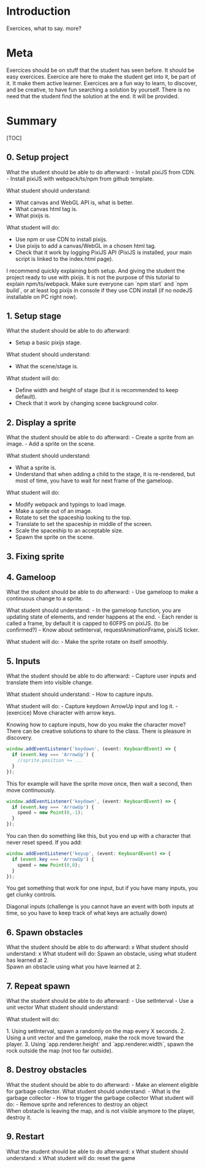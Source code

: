 <style>

/* Tags */
.vocabulary {

}
.exercice {

}
.objectives {
}
.recommendations {
}
</style>


# Introduction

Exercices, what to say. more?

# Meta

Exercices should be on stuff that the student has seen before. It should be easy exercices.
Exercice are here to make the student get into it, be part of it. It make them active learner.
Exercices are a fun way to learn, to discover, and be creative, to have fun searching a solution by yourself.
There is no need that the student find the solution at the end. It will be provided.


# Summary

[TOC]

## 0. Setup project

<div class="objectives" markdown>
What the student should be able to do afterward:
  - Install pixiJS from CDN.
  - Install pixiJS with webpack/ts/npm from github template.

What student should understand:
- What canvas and WebGL API is, what is better.
- What canvas html tag is.
- What pixijs is.

What student will do:
- Use npm or use CDN to install pixijs.
- Use pixijs to add a canvas/WebGL in a chosen html tag.
- Check that it work by logging PixiJS API (PixiJS is installed, your main script is linked to the index.html page).
</div>

<div class="recommendations" markdown>
I recommend quickly explaining both setup. And giving the student the project ready to use with pixijs. 
It is not the purpose of this tutorial to explain npm/ts/webpack.
Make sure everyone can `npm start` and `npm build`, or at least log pixijs in console if they use CDN install (if no nodeJS installable on PC right now).
</div>

## 1. Setup stage
<div class="teacher-note" markdown>

What the student should be able to do afterward:
  - Setup a basic pixijs stage.

What student should understand:
  - What the scene/stage is.

What student will do:
  - Define width and height of stage (but it is recommended to keep default).
  - Check that it work by changing scene background color.

</div>


## 2. Display a sprite
<div class="teacher-note" markdown>
  What the student should be able to do afterward:
  - Create a sprite from an image.
  - Add a sprite on the scene.

  What student should understand:
  - What a sprite is.
  - Understand that when adding a child to the stage, it is re-rendered, but most of time, you have to wait for next frame of the gameloop.

  What student will do:
  - Modify webpack and typings to load image.
  - Make a sprite out of an image.
  - Rotate to set the spaceship looking to the top.
  - Translate to set the spaceship in middle of the screen.
  - Scale the spaceship to an acceptable size.
  - Spawn the sprite on the scene.

</div>

## 3. Fixing sprite

## 4. Gameloop
<div class="teacher-note" markdown>
  What the student should be able to do afterward:
    - Use gameloop to make a continuous change to a sprite.
  
  What student should understand:
    - In the gameloop function, you are updating state of elements, and render happens at the end.
    - Each render is called a frame, by default it is capped to 60FPS on pixiJS. (to be confirmed?)
    - Know about setInterval, requestAnimationFrame, pixiJS ticker.
    
  What student will do:
    - Make the sprite rotate on itself smoothly.

</div>

## 5. Inputs
<div class="teacher-note" markdown>
  What the student should be able to do afterward:
    - Capture user inputs and translate them into visible change.
  
  What student should understand:
    - How to capture inputs.
  
  What student will do:
    - Capture keydown ArrowUp input and log it.
    - (exercice) Move character with arrow keys.
</div>


<div class="exercice" markdown>
Knowing how to capture inputs, how do you make the character move? 
</div>
<div class="teacher-note" markdown>
There can be creative solutions to share to the class. There is pleasure in discovery.

```typescript
window.addEventListener('keydown', (event: KeyboardEvent) => {
  if (event.key === 'ArrowUp') {
    //sprite.position += ...
  }
});
```
This for example will have the sprite move once, then wait a second, then move continuously.

```typescript
window.addEventListener('keydown', (event: KeyboardEvent) => {
  if (event.key === 'ArrowUp') {
    speed = new Point(0,-1);
  }
});
```
You can then do something like this, but you end up with a character that never reset speed.
If you add:

```typescript
window.addEventListener('keyup', (event: KeyboardEvent) => {
  if (event.key === 'ArrowUp') {
    speed = new Point(0,0);
  }
});
```
You get something that work for one input, but if you have many inputs, you get clunky controls.

</div>

<div class="exercice" markdown>
Diagonal inputs (challenge is you cannot have an event with both inputs at time, so you have to keep track of what keys are actually down)
</div>

## 6. Spawn obstacles
<div class="teacher-note" markdown>
  What the student should be able to do afterward:
    x
  What student should understand:
    x
  What student will do:
    Spawn an obstacle, using what student has learned at 2.
</div>

<div class="exercice" markdown>
    Spawn an obstacle using what you have learned at 2.
</div>

## 7. Repeat spawn

<div class="teacher-note" markdown>
  What the student should be able to do afterward:
    - Use setInterval
    - Use a unit vector
  What student should understand:
  
  What student will do:

</div>

<div class="exercice" markdown>
1. Using setInterval, spawn a randomly on the map every X seconds.
2. Using a unit vector and the gameloop, make the rock move toward the player.
3. Using `app.renderer.height` and `app.renderer.width`, spawn the rock outside the map (not too far outside).
</div>

## 8. Destroy obstacles

<div class="teacher-note" markdown>
  What the student should be able to do afterward:
    - Make an element eligible for garbage collector.
  What student should understand:
    - What is the garbage collector
    - How to trigger the garbage collector
  What student will do:
    - Remove sprite and references to destroy an object
</div>

<div class="exercice" markdown>
When obstacle is leaving the map, and is not visible anymore to the player, destroy it.
</div>

## 9. Restart

<div class="teacher-note" markdown>
  What the student should be able to do afterward:
    x
  What student should understand:
    x
  What student will do:
    reset the game
</div>

